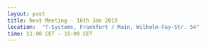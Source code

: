 ```yaml
---
layout: post
title: Next Meeting - 16th Jan 2019
location:  "T-Systems, Frankfurt / Main, Wilhelm-Fay-Str. 54"
time: 11:00 CET - 15:00 CET
---
```

